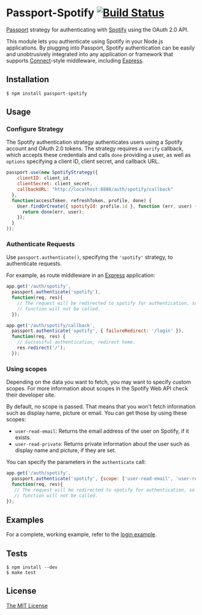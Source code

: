 # Passport-Spotify [![Build Status](https://travis-ci.org/JMPerez/passport-spotify.svg?branch=master)](https://travis-ci.org/JMPerez/passport-spotify)

[Passport](http://passportjs.org/) strategy for authenticating with [Spotify](http://www.spotify.com/)
using the OAuth 2.0 API.

This module lets you authenticate using Spotify in your Node.js applications.
By plugging into Passport, Spotify authentication can be easily and
unobtrusively integrated into any application or framework that supports
[Connect](http://www.senchalabs.org/connect/)-style middleware, including
[Express](http://expressjs.com/).

## Installation

    $ npm install passport-spotify

## Usage

### Configure Strategy

The Spotify authentication strategy authenticates users using a Spotify account
and OAuth 2.0 tokens.  The strategy requires a `verify` callback, which accepts
these credentials and calls `done` providing a user, as well as `options`
specifying a client ID, client secret, and callback URL.

```javascript
passport.use(new SpotifyStrategy({
    clientID: client_id,
    clientSecret: client_secret,
    callbackURL: "http://localhost:8888/auth/spotify/callback"
  },
  function(accessToken, refreshToken, profile, done) {
    User.findOrCreate({ spotifyId: profile.id }, function (err, user) {
      return done(err, user);
    });
  }
));
```

### Authenticate Requests

Use `passport.authenticate()`, specifying the `'spotify'` strategy, to
authenticate requests.

For example, as route middleware in an [Express](http://expressjs.com/)
application:

```javascript
app.get('/auth/spotify',
  passport.authenticate('spotify'),
  function(req, res){
    // The request will be redirected to spotify for authentication, so this
    // function will not be called.
  });

app.get('/auth/spotify/callback',
  passport.authenticate('spotify', { failureRedirect: '/login' }),
  function(req, res) {
    // Successful authentication, redirect home.
    res.redirect('/');
  });
```

### Using scopes

Depending on the data you want to fetch, you may want to specify custom scopes. For more information about scopes in the Spotify Web API check their developer site.

By default, no scope is passed. That means that you won't fetch information such as display name, picture or email. You can get those by using these scopes:

 - `user-read-email`: Returns the email address of the user on Spotify, if it exists.
 - `user-read-private`: Returns private information about the user such as display name and picture, if they are set.

You can specify the parameters in the `authenticate` call:

```javascript
app.get('/auth/spotify',
  passport.authenticate('spotify', {scope: ['user-read-email', 'user-read-private'] }),
  function(req, res){
   // The request will be redirected to spotify for authentication, so this
   // function will not be called.
});
```

## Examples

For a complete, working example, refer to the [login example](https://github.com/jmperez/passport-spotify/tree/master/examples/login).

## Tests

    $ npm install --dev
    $ make test

## License

[The MIT License](http://opensource.org/licenses/MIT)
